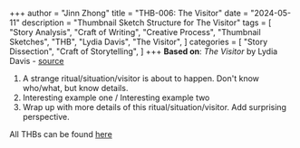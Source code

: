 +++
author = "Jinn Zhong"
title = "THB-006: The Visitor"
date = "2024-05-11"
description = "Thumbnail Sketch Structure for The Visitor"
tags = [
    "Story Analysis",
    "Craft of Writing",
    "Creative Process",
    "Thumbnail Sketches",
    "THB",
    "Lydia Davis",
    "The Visitor",
]
categories = [
    "Story Dissection",
    "Craft of Storytelling",
]
+++
**Based on**: _The Visitor_ by Lydia Davis - [source](https://mastersreview.com/featured-fiction/the-visitor-by-lydia-davis/)

1. A strange ritual/situation/visitor is about to happen. Don't know who/what, but know details.
2. Interesting example one / Interesting example two
3. Wrap up with more details of this ritual/situation/visitor. Add surprising perspective.

All THBs can be found [here](https://journal.jinnzhong.com/tags/thb/)
